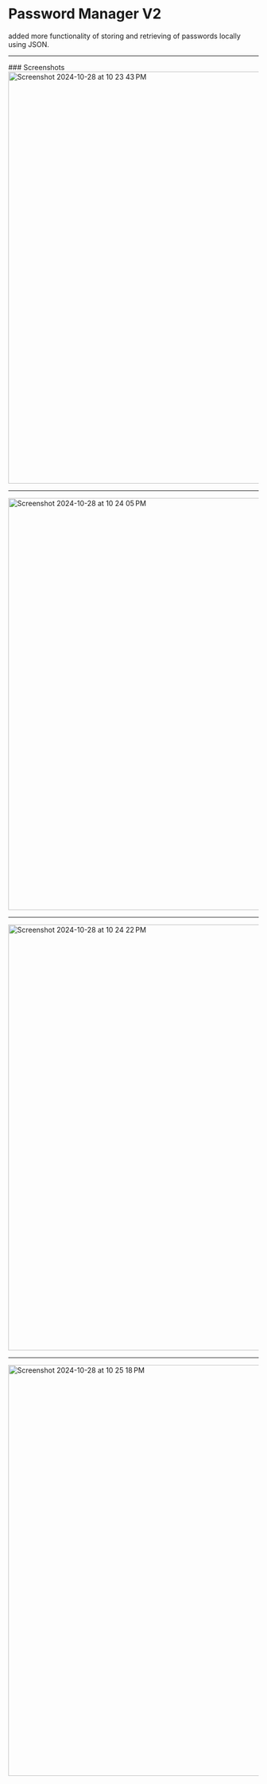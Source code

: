 # Password Manager V2
added more functionality of storing and retrieving of passwords locally using JSON.
<hr>
### Screenshots

<img width="827" alt="Screenshot 2024-10-28 at 10 23 43 PM" src="https://github.com/user-attachments/assets/3715b571-c3be-45e1-ad4f-5f2926dbbbcb">
<hr>
<img width="827" alt="Screenshot 2024-10-28 at 10 24 05 PM" src="https://github.com/user-attachments/assets/56d9c4e9-9638-467f-8bde-8a4a4cff0ad9">
<hr>
<img width="855" alt="Screenshot 2024-10-28 at 10 24 22 PM" src="https://github.com/user-attachments/assets/e84f1e77-5a66-47af-937e-e91ae1d1392c">
<hr>
<img width="825" alt="Screenshot 2024-10-28 at 10 25 18 PM" src="https://github.com/user-attachments/assets/bee66095-ec98-407c-b13f-cb49d881fe7e">
